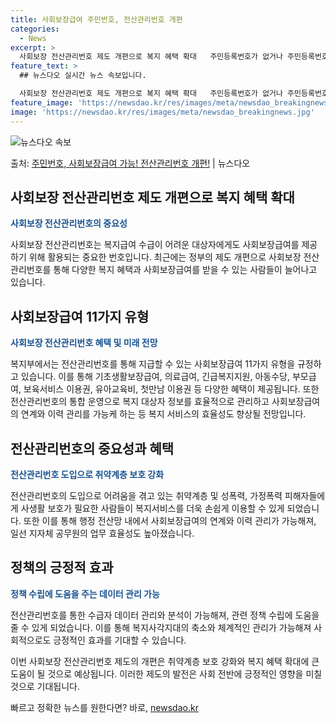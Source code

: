```yaml
---
title: 사회보장급여 주민번호, 전산관리번호 개편
categories:
  - News
excerpt: >
  사회보장 전산관리번호 제도 개편으로 복지 혜택 확대   주민등록번호가 없거나 주민등록번호를 사용하기 어려운 …
feature_text: >
  ## 뉴스다오 실시간 뉴스 속보입니다.

  사회보장 전산관리번호 제도 개편으로 복지 혜택 확대   주민등록번호가 없거나 주민등록번호를 사용하기 어려운 …
feature_image: 'https://newsdao.kr/res/images/meta/newsdao_breakingnews.jpg'
image: 'https://newsdao.kr/res/images/meta/newsdao_breakingnews.jpg'
---
```


![뉴스다오 속보](https://newsdao.kr/res/images/meta/newsdao_breakingnews.jpg)

<p>출처: <a href="https://newsdao.kr/4581" rel="dofollow">주민번호, 사회보장급여 가능! 전산관리번호 개편!</a> | 뉴스다오</p>

<h2 data-ke-size="size26">사회보장 전산관리번호 제도 개편으로 복지 혜택 확대</h2>
<p data-ke-size="size16"><b><span style="color: #1a5490;">사회보장 전산관리번호의 중요성</span></b></p>
사회보장 전산관리번호는 복지급여 수급이 어려운 대상자에게도 사회보장급여를 제공하기 위해 활용되는 중요한 번호입니다. 최근에는 정부의 제도 개편으로 사회보장 전산관리번호를 통해 다양한 복지 혜택과 사회보장급여를 받을 수 있는 사람들이 늘어나고 있습니다.

<h2 data-ke-size="size26">사회보장급여 11가지 유형</h2>
<p data-ke-size="size16"><b><span style="color: #1a5490;">사회보장 전산관리번호 혜택 및 미래 전망</span></b></p>
복지부에서는 전산관리번호를 통해 지급할 수 있는 사회보장급여 11가지 유형을 규정하고 있습니다. 이를 통해 기초생활보장급여, 의료급여, 긴급복지지원, 아동수당, 부모급여, 보육서비스 이용권, 유아교육비, 첫만남 이용권 등 다양한 혜택이 제공됩니다. 또한 전산관리번호의 통합 운영으로 복지 대상자 정보를 효율적으로 관리하고 사회보장급여의 연계와 이력 관리를 가능케 하는 등 복지 서비스의 효율성도 향상될 전망입니다.

<h2 data-ke-size="size26">전산관리번호의 중요성과 혜택</h2>
<p data-ke-size="size16"><b><span style="color: #1a5490;">전산관리번호 도입으로 취약계층 보호 강화</span></b></p>
전산관리번호의 도입으로 어려움을 겪고 있는 취약계층 및 성폭력, 가정폭력 피해자들에게 사생활 보호가 필요한 사람들이 복지서비스를 더욱 손쉽게 이용할 수 있게 되었습니다. 또한 이를 통해 행정 전산망 내에서 사회보장급여의 연계와 이력 관리가 가능해져, 일선 지자체 공무원의 업무 효율성도 높아졌습니다.

<h2 data-ke-size="size26">정책의 긍정적 효과</h2>
<p data-ke-size="size16"><b><span style="color: #1a5490;">정책 수립에 도움을 주는 데이터 관리 가능</span></b></p>
전산관리번호를 통한 수급자 데이터 관리와 분석이 가능해져, 관련 정책 수립에 도움을 줄 수 있게 되었습니다. 이를 통해 복지사각지대의 축소와 체계적인 관리가 가능해져 사회적으로도 긍정적인 효과를 기대할 수 있습니다.

이번 사회보장 전산관리번호 제도의 개편은 취약계층 보호 강화와 복지 혜택 확대에 큰 도움이 될 것으로 예상됩니다. 이러한 제도의 발전은 사회 전반에 긍정적인 영향을 미칠 것으로 기대됩니다. 

빠르고 정확한 뉴스를 원한다면? 바로, <a href="https://newsdao.kr" rel="dofollow">newsdao.kr</a>


